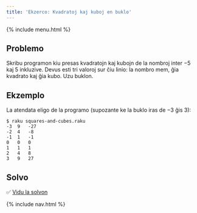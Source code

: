```yaml
---
title: 'Ekzerco: Kvadratoj kaj kuboj en buklo'
---
```


{% include menu.html %}

## Problemo

Skribu programon kiu presas kvadratojn kaj kubojn de la nombroj inter −5 kaj 5 inkluzive. Devus esti tri valoroj sur ĉiu linio: la nombro mem, ĝia kvadrato kaj ĝia kubo. Uzu buklon.

## Ekzemplo

La atendata eligo de la programo (supozante ke la buklo iras de −3 ĝis 3):

```console
$ raku squares-and-cubes.raku
-3	9	-27
-2	4	-8
-1	1	-1
0	0	0
1	1	1
2	4	8
3	9	27
```

## Solvo

✅ [Vidu la solvon](solution)

{% include nav.html %}